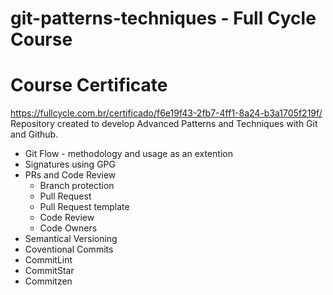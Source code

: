 # git-patterns-techniques - Full Cycle Course
# Course Certificate
https://fullcycle.com.br/certificado/f6e19f43-2fb7-4ff1-8a24-b3a1705f219f/
Repository created to develop Advanced Patterns and Techniques with Git and Github.
- Git Flow - methodology and usage as an extention
- Signatures using GPG
- PRs and Code Review
  - Branch protection
  - Pull Request 
  - Pull Request template
  - Code Review
  - Code Owners
- Semantical Versioning
- Coventional Commits
- CommitLint
- CommitStar
- Commitzen
